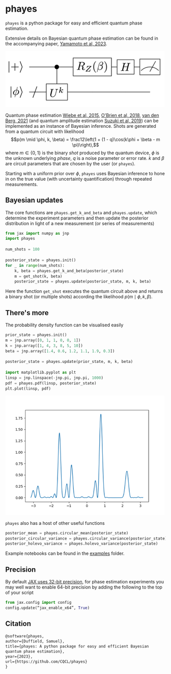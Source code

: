 # phayes

`phayes` is a python package for easy and efficient quantum phase estimation.

Extensive details on Bayesian quantum phase estimation can be found in the accompanying paper, [Yamamoto et al, 2023](https://arxiv.org/abs/2306.16608).


<img src="examples/hadamard_qpe_circuit.png" width="500">

Quantum phase estimation
[Wiebe et al, 2015](https://arxiv.org/abs/1508.00869),
[O'Brien et al, 2018](https://iopscience.iop.org/article/10.1088/1367-2630/aafb8e/pdf),
[van den Berg, 2021](https://quantum-journal.org/papers/q-2021-06-07-469/pdf/) (and 
quantum amplitude estimation [Suzuki et al, 2019](https://arxiv.org/abs/1904.10246)) can be implemented as an instance of Bayesian inference. Shots are generated from a quantum circuit with likelihood
$$p(m \mid \phi, k, \beta) = \frac12\left(1 + (1 - q)\cos(k\phi + \beta - m \pi)\right),$$
where $m \in \{0,1\}$ is the binary _shot_ produced by the quantum device, $\phi$ is the unknown underlying _phase_, $q$ is a noise parameter or error rate. $k$ and $\beta$ are circuit parameters that are chosen by the user (or `phayes`).

Starting with a uniform prior over $\phi$, `phayes` uses Bayesian inference to hone in on the true value (with uncertainty quantification) through repeated measurements.


## Bayesian updates

The core functions are `phayes.get_k_and_beta` and `phayes.update`, which determine the experiment parameters and then update the posterior distribution in light of a new measurement (or series of measurements)

```python
from jax import numpy as jnp
import phayes

num_shots = 100

posterior_state = phayes.init()
for _ in range(num_shots):
    k, beta = phayes.get_k_and_beta(posterior_state)
    m = get_shot(k, beta)
    posterior_state = phayes.update(posterior_state, m, k, beta)
```
Here the function `get_shot` executes the quantum circuit above and returns a binary shot (or multiple shots) according the likelihood $p(m\mid \phi, k, \beta)$.



## There's more

The probability density function can be visualised easily

```python
prior_state = phayes.init()
m = jnp.array([0, 1, 1, 0, 0, 1])
k = jnp.array([1, 4, 3, 8, 5, 10])
beta = jnp.array([1.4, 0.6, 1.2, 1.1, 1.9, 0.3])

posterior_state = phayes.update(prior_state, m, k, beta)

import matplotlib.pyplot as plt
linsp = jnp.linspace(-jnp.pi, jnp.pi, 1000)
pdf = phayes.pdf(linsp, posterior_state)
plt.plot(linsp, pdf)
```

<img src="examples/bpe_posterior.png" width="500">


`phayes` also has a host of other useful functions

```python
posterior_mean = phayes.circular_mean(posterior_state)
posterior_circular_variance = phayes.circular_variance(posterior_state)
posterior_holevo_variance = phayes.holevo_variance(posterior_state)
```

Example notebooks can be found in the [examples](examples) folder.


## Precision

By default [JAX uses 32-bit precision](https://jax.readthedocs.io/en/latest/notebooks/Common_Gotchas_in_JAX.html#double-64bit-precision), 
for phase estimation experiments you may well want to enable 64-bit precision by 
adding the following to the top of your script
```python
from jax.config import config
config.update(“jax_enable_x64”, True)
```


## Citation

```
@software{phayes,
author={Duffield, Samuel},
title={phayes: A python package for easy and efficient Bayesian quantum phase estimation},
year={2023},
url={https://github.com/CQCL/phayes}
}
```
